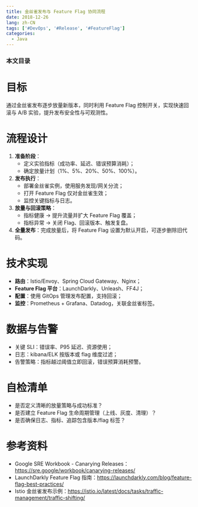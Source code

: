 ```yaml
---
title: 金丝雀发布与 Feature Flag 协同流程
date: 2018-12-26
lang: zh-CN
tags: ['#DevOps', '#Release', '#FeatureFlag']
categories:
  - Java
---
```


### 本文目录
<!-- toc -->

# 目标
通过金丝雀发布逐步放量新版本，同时利用 Feature Flag 控制开关，实现快速回滚与 A/B 实验，提升发布安全性与可观测性。

# 流程设计
1. **准备阶段**：
   - 定义实验指标（成功率、延迟、错误预算消耗）；
   - 确定放量计划（1%、5%、20%、50%、100%）。
2. **发布执行**：
   - 部署金丝雀实例，使用服务发现/网关分流；
   - 打开 Feature Flag 仅对金丝雀生效；
   - 监控关键指标与日志。
3. **放量与回滚策略**：
   - 指标健康 → 提升流量并扩大 Feature Flag 覆盖；
   - 指标异常 → 关闭 Flag、回滚版本、触发复盘。
4. **全量发布**：完成放量后，将 Feature Flag 设置为默认开启，可逐步删除旧代码。

# 技术实现
- **路由**：Istio/Envoy、Spring Cloud Gateway、Nginx；
- **Feature Flag 平台**：LaunchDarkly、Unleash、FF4J；
- **配置**：使用 GitOps 管理发布配置，支持回滚；
- **监控**：Prometheus + Grafana、Datadog，关联金丝雀标签。

# 数据与告警
- 关键 SLI：错误率、P95 延迟、资源使用；
- 日志：kibana/ELK 按版本或 flag 维度过滤；
- 告警策略：指标越过阈值立即回滚，错误预算消耗预警。

# 自检清单
- 是否定义清晰的放量策略与成功标准？
- 是否建立 Feature Flag 生命周期管理（上线、灰度、清理）？
- 是否确保日志、指标、追踪包含版本/flag 标签？

# 参考资料
- Google SRE Workbook - Canarying Releases：https://sre.google/workbook/canarying-releases/
- LaunchDarkly Feature Flag 指南：https://launchdarkly.com/blog/feature-flag-best-practices/
- Istio 金丝雀发布示例：https://istio.io/latest/docs/tasks/traffic-management/traffic-shifting/
